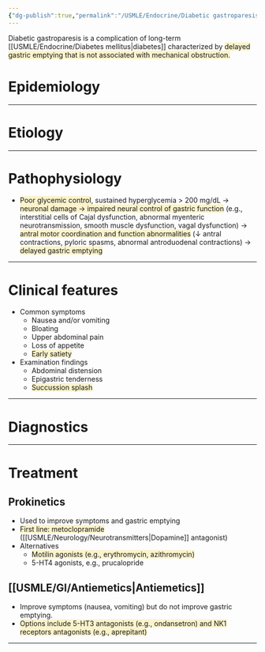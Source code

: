 ```yaml
---
{"dg-publish":true,"permalink":"/USMLE/Endocrine/Diabetic gastroparesis/"}
---
```


Diabetic gastroparesis is a complication of long-term [[USMLE/Endocrine/Diabetes mellitus\|diabetes]] characterized by <span style="background:rgba(240, 200, 0, 0.2)">delayed gastric emptying that is not associated with mechanical obstruction.</span>
# Epidemiology


---
# Etiology


---
# Pathophysiology
- <span style="background:rgba(240, 200, 0, 0.2)">Poor glycemic control</span>, sustained hyperglycemia > 200 mg/dL → <span style="background:rgba(240, 200, 0, 0.2)">neuronal damage → impaired neural control of gastric function</span> (e.g., interstitial cells of Cajal dysfunction, abnormal myenteric neurotransmission, smooth muscle dysfunction, vagal dysfunction) → <span style="background:rgba(240, 200, 0, 0.2)">antral motor coordination and function abnormalities</span> (↓ antral contractions, pyloric spasms, abnormal antroduodenal contractions) → <span style="background:rgba(240, 200, 0, 0.2)">delayed gastric emptying</span>

---
# Clinical features
- Common symptoms
	- Nausea and/or vomiting
	- Bloating
	- Upper abdominal pain
	- Loss of appetite
	- <span style="background:rgba(240, 200, 0, 0.2)">Early satiety</span>
- Examination findings
	- Abdominal distension
	- Epigastric tenderness
	- <span style="background:rgba(240, 200, 0, 0.2)">Succussion splash</span>

---
# Diagnostics


---
# Treatment
## Prokinetics
- Used to improve symptoms and gastric emptying
- <span style="background:rgba(240, 200, 0, 0.2)">First line: metoclopramide</span> ([[USMLE/Neurology/Neurotransmitters\|Dopamine]] antagonist)
- Alternatives
	- <span style="background:rgba(240, 200, 0, 0.2)">Motilin agonists (e.g., erythromycin, azithromycin)</span>
	- 5-HT4 agonists, e.g., prucalopride
## [[USMLE/GI/Antiemetics\|Antiemetics]]
- Improve symptoms (nausea, vomiting) but do not improve gastric emptying.
- <span style="background:rgba(240, 200, 0, 0.2)">Options include 5-HT3 antagonists (e.g., ondansetron) and NK1 receptors antagonists (e.g., aprepitant)</span>

---
